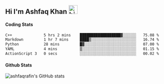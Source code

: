 ## Hi I'm Ashfaq Khan <img src="https://user-images.githubusercontent.com/1303154/88677602-1635ba80-d120-11ea-84d8-d263ba5fc3c0.gif" width="28px" height="28px" alt="hi">

<!-- :mailbox: Reach me out!

[![Twitter Badge](https://img.shields.io/badge/-@Ipenywis-1ca0f1?style=flat&labelColor=1ca0f1&logo=twitter&logoColor=white&link=https://twitter.com/ashfaqrafin)](https://twitter.com/ashfaqrafin)
[![Linkedin Badge](https://img.shields.io/badge/-Islem-0e76a8?style=flat&labelColor=0e76a8&logo=linkedin&logoColor=white)](https://www.linkedin.com/in/ashfaqrafin)
[![Mail Badge](https://img.shields.io/badge/-islempenywis-c0392b?style=flat&labelColor=c0392b&logo=gmail&logoColor=white)](mailto:ashfaqkhanrafin@gmail.com) -->

#### Coding Stats

<!--START_SECTION:waka-->

```txt
C++              5 hrs 2 mins    ██████████████████▓░░░░░░   75.08 %
Markdown         1 hr 7 mins     ████▒░░░░░░░░░░░░░░░░░░░░   16.74 %
Python           28 mins         █▓░░░░░░░░░░░░░░░░░░░░░░░   07.00 %
YAML             4 mins          ▒░░░░░░░░░░░░░░░░░░░░░░░░   01.15 %
ActionScript 3   0 secs          ░░░░░░░░░░░░░░░░░░░░░░░░░   00.02 %
```

<!--END_SECTION:waka-->

#### Github Stats

![ashfaqrafin's GitHub stats](https://github-readme-stats.vercel.app/api?username=ashfaqrafin&show_icons=true&theme=transparent)
